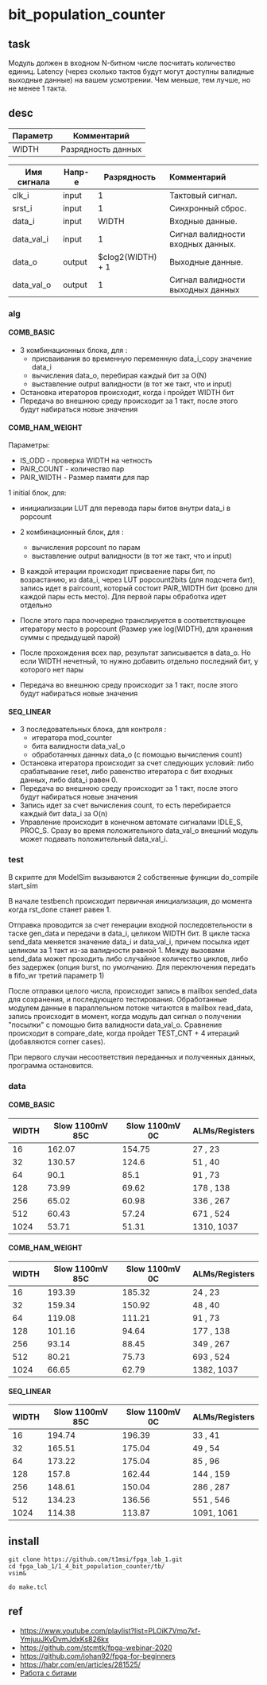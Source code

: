 
# bit_population_counter

## task
Модуль должен в входном N-битном числе посчитать количество единиц. Latency (через сколько тактов будут могут доступны валидные выходные данные) на вашем
усмотрении. Чем меньше, тем лучше, но не менее 1 такта.

## desc

| Параметр | Комментарий        | 
| -------- | ------------------ |
| WIDTH    | Разрядность данных |

| Имя сигнала | Напр-е | Разрядность       | Комментарий                       | 
| ----------- | ------ | ----------------- |:--------------------------------- |
| clk_i       | input  | 1                 | Тактовый сигнал.                  |
| srst_i      | input  | 1                 | Синхронный сброс.                 |
| data_i      | input  | WIDTH             | Входные данные.                   |
| data_val_i  | input  | 1                 | Сигнал валидности входных данных. |
| data_o      | output | $clog2(WIDTH) + 1 | Выходные данные.                  |
| data_val_o  | output | 1                 | Сигнал валидности выходных данных |

### alg
#### COMB_BASIC
- 3 комбинационных блока, для :
    - присваивания во временную переменную data_i_copy значение data_i
    - вычисления data_o, перебирая каждый бит за O(N)
    - выставление output валидности (в тот же такт, что и input)
- Остановка итераторов происходит, когда i пройдет WIDTH бит
- Передача во внешнюю среду происходит за 1 такт, после этого будут набираться новые значения

#### COMB_HAM_WEIGHT
Параметры:
- IS_ODD - проверка WIDTH на четность
- PAIR_COUNT - количество пар
- PAIR_WIDTH - Размер памяти для пар

1 initial блок, для:
- инициализации LUT для перевода пары битов внутри data_i в popcount

- 2 комбинационный блок, для :
    - вычисления popcount по парам
    - выставление output валидности (в тот же такт, что и input)
- В каждой итерации происходит присваение пары бит, по возрастанию, из data_i, через LUT popcount2bits (для подсчета бит), запись идет в paircount, который состоит PAIR_WIDTH бит (ровно для каждой пары есть место). Для первой пары обработка идет отдельно
- После этого пара поочередно транслируется в соответствующее итератору место в popcount (Размер уже log(WIDTH), для хранения суммы с предыдущей парой)
- После прохождения всех пар, результат записывается в data_o. Но если WIDTH нечетный, то нужно добавить отдельно последний бит, у которого нет пары
- Передача во внешнюю среду происходит за 1 такт, после этого будут набираться новые значения

#### SEQ_LINEAR
- 3 последовательных блока, для контроля :
    - итератора mod_counter
    - бита валидности data_val_o
    - обработанных данных data_o (с помощью вычисления count)
- Остановка итератора происходит за счет следующих условий: либо срабатывание reset, либо равенство итератора с бит входных данных, либо data_i равен 0.
- Передача во внешнюю среду происходит за 1 такт, после этого будут набираться новые значения
- Запись идет за счет вычисления count, то есть перебирается каждый бит data_i за O(n)
- Управление происходит в конечном автомате сигналами IDLE_S, PROC_S. Сразу во время положительного data_val_o внешний модуль может подавать положительный data_val_i.


### test
В скрипте для ModelSim вызываются 2 собственные функции do_compile start_sim

В начале testbench происходит первичная инициализация, до момента когда rst_done станет равен 1.

Отправка проводится за счет генерации входной последовтельности в таске gen_data и передачи в data_i, целиком WIDTH бит. В цикле таска send_data меняется значение data_i и data_val_i, причем посылка идет целиком за 1 такт из-за валидности равной 1. Между вызовами send_data может проходить либо случайное количество циклов, либо без задержек (опция burst, по умолчанию. Для переключения передать в fifo_wr третий параметр 1)

После отправки целого числа, происходит запись в mailbox sended_data для сохранения, и последующего тестирования. Обработанные модулем данные в параллельном потоке читаются в mailbox read_data, запись происходит в момент, когда модуль дал сигнал о получении "посылки" с помощью бита валидности data_val_o. Сравнение происходит в compare_date, когда пройдет TEST_CNT + 4 итераций (добавляются corner cases).

При первого случаи несоответствия переданных и полученных данных, программа остановится.

### data
#### COMB_BASIC
| WIDTH | Slow 1100mV 85C | Slow 1100mV 0C | ALMs/Registers |
| ----- | --------------- | -------------- | -------------- |
| 16    | 162.07          | 154.75         | 27  , 23       |
| 32    | 130.57          | 124.6          | 51  , 40       |
| 64    | 90.1            | 85.1           | 91  , 73       |
| 128   | 73.99           | 69.62          | 178 , 138      |
| 256   | 65.02           | 60.98          | 336 , 267      |
| 512   | 60.43           | 57.24          | 671 , 524      |
| 1024  | 53.71           | 51.31          | 1310, 1037     |

#### COMB_HAM_WEIGHT
| WIDTH | Slow 1100mV 85C | Slow 1100mV 0C | ALMs/Registers |
| ----- | --------------- | -------------- | -------------- |
| 16    | 193.39          | 185.32         | 24  , 23       |
| 32    | 159.34          | 150.92         | 48  , 40       |
| 64    | 119.08          | 111.21         | 91  , 73       |
| 128   | 101.16          | 94.64          | 177 , 138      |
| 256   | 93.14           | 88.45          | 349 , 267      | 
| 512   | 80.21           | 75.73          | 693 , 524      |
| 1024  | 66.65           | 62.79          | 1382, 1037     |

#### SEQ_LINEAR
| WIDTH | Slow 1100mV 85C | Slow 1100mV 0C | ALMs/Registers |
| ----- | --------------- | -------------- | -------------- |
| 16    | 194.74          | 196.39         | 33  , 41       |
| 32    | 165.51          | 175.04         | 49  , 54       |
| 64    | 173.22          | 175.04         | 85  , 96       |
| 128   | 157.8           | 162.44         | 144 , 159      |
| 256   | 148.61          | 150.04         | 286 , 287      |
| 512   | 134.23          | 136.56         | 551 , 546      |
| 1024  | 114.38          | 113.87         | 1091, 1061     |

## install

```
git clone https://github.com/t1msi/fpga_lab_1.git
cd fpga_lab_1/1_4_bit_population_counter/tb/
vsim&

do make.tcl
```

## ref
- https://www.youtube.com/playlist?list=PLOiK7Vmp7kf-YmjuuJKvDvmJdxKs826kx
- https://github.com/stcmtk/fpga-webinar-2020
- https://github.com/johan92/fpga-for-beginners
- https://habr.com/en/articles/281525/
- [Работа с битами](https://youtu.be/ZizuOhdl5oA?si=Yz_HniadGCZexxZX)